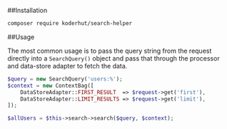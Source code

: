 ##Installation

```bash
composer require koderhut/search-helper
```

##Usage

The most common usage is to pass the query string from the request directly into a ```SearchQuery()``` object and pass 
that through the processor and data-store adapter to fetch the data.

```php
$query = new SearchQuery('users:%');
$context = new ContextBag([
    DataStoreAdapter::FIRST_RESULT  => $request->get('first'),
    DataStoreAdapter::LIMIT_RESULTS => $request->get('limit'),
]);

$allUsers = $this->search->search($query, $context);
```
